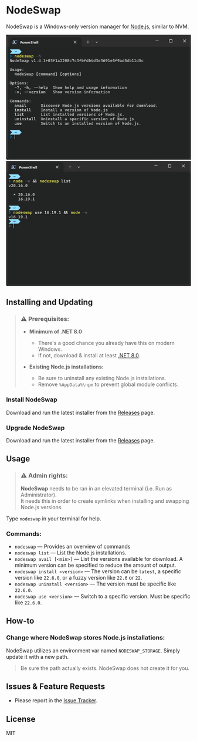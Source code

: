 # NodeSwap

NodeSwap is a Windows-only version manager for [Node.js][1], similar to NVM.

[1]: https://nodejs.org/

![NodeSwap command overview](example0.png)
![NodeSwap swapping Node.js versions](example1.png)


## Installing and Updating

> ### ⚠ Prerequisites: 
> - **Minimum of .NET 8.0**
>   - There's a good chance you already have this on modern Windows.
>   - If not, download & install at least [.NET 8.0][2].
> 
> - **Existing Node.js installations:**  
>   - Be sure to uninstall any existing Node.js installations.
>   - Remove `%AppData%\npm` to prevent global module conflicts.

### Install NodeSwap
Download and run the latest installer from the [Releases][3] page.

### Upgrade NodeSwap
Download and run the latest installer from the [Releases][3] page.

[2]: https://dotnet.microsoft.com/download
[3]: https://github.com/simshaun/NodeSwap/releases


## Usage

> ### ⚠ Admin rights: 
> **NodeSwap** needs to be ran in an elevated terminal (i.e. Run as Administrator).  
> It needs this in order to create symlinks when installing and swapping Node.js versions. 

Type `nodeswap` in your terminal for help. 


### Commands:

- `nodeswap` — Provides an overview of commands
- `nodeswap list` — List the Node.js installations.
- `nodeswap avail [<min>]` — List the versions available for download. A minimum
                             version can be specified to reduce the amount of output.
- `nodeswap install <version>` — The version can be `latest`, a specific version
                                 like `22.6.0`, or a fuzzy version like `22.6` or `22`.
- `nodeswap uninstall <version>` — The version must be specific like `22.6.0`.
- `nodeswap use <version>` — Switch to a specific version. Must be specific like `22.6.0`.

  
## How-to

### Change where NodeSwap stores Node.js installations:
NodeSwap utilizes an environment var named `NODESWAP_STORAGE`. Simply update it
with a new path. 

> Be sure the path actually exists. NodeSwap does not create it for you.


## Issues & Feature Requests

- Please report in the [Issue Tracker](https://github.com/simshaun/NodeSwap/issues).


## License

MIT
